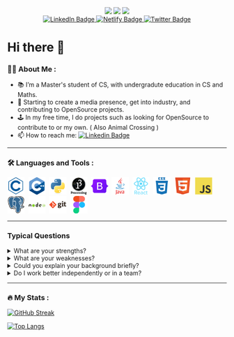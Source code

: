 <!-- ### Hi there 👋 -->
<div id="header" align="center">
  <img src="https://media.giphy.com/media/YPJ5gi3MZzSjhtQTIk/giphy.gif" width="100"/>
  <img src="https://media.giphy.com/media/M9gbBd9nbDrOTu1Mqx/giphy.gif" width="100"/>
  <img src="https://media.giphy.com/media/YPJ5gi3MZzSjhtQTIk/giphy.gif" width="100"/>
</div>

<div id="badges"  align="center">
  <a href="https://www.linkedin.com/in/derryktheberge/">
    <img src="https://img.shields.io/badge/LinkedIn-blue?style=for-the-badge&logo=linkedin&logoColor=white" alt="LinkedIn Badge"/>
  </a>
    <a href="https://www.dtheberge.com/">
    <img src="https://img.shields.io/badge/dtheberge.com-00C7B7?style=for-the-badge&logo=netlify&logoColor=white" alt="Netlify Badge"/>
  </a>
<!--   <a href="https://www.youtube.com/channel/UCu1F7ZtjXnoukuTi3qyVjJQ">
    <img src="https://img.shields.io/badge/YouTube-red?style=for-the-badge&logo=youtube&logoColor=white" alt="Youtube Badge"/>
  </a> -->
  <a href="https://twitter.com/DerrykTheberge">
    <img src="https://img.shields.io/badge/Twitter-blue?style=for-the-badge&logo=twitter&logoColor=white" alt="Twitter Badge"/>
  </a>
</div>
  
<h1>
  Hi there 👋
<!--   <img src="https://media.giphy.com/media/hvRJCLFzcasrR4ia7z/giphy.gif" width="30px"/> -->
</h1>

### :man_technologist: About Me :
- :books: I’m a Master's student of CS, with undergradute education in CS and Maths.
- :seedling: Starting to create a media presence, get into industry, and contributing to OpenSource projects.
- :joystick: In my free time, I do projects such as looking for OpenSource to contribute to or my own. ( Also Animal Crossing )
- :mailbox: How to reach me:    [![Linkedin Badge](https://img.shields.io/badge/-DerrykTheberge-blue?style=flat&logo=Linkedin&logoColor=white)](https://www.linkedin.com/in/derryktheberge/)

---

### :hammer_and_wrench: Languages and Tools :
<div>
  <img src="https://github.com/devicons/devicon/blob/master/icons/c/c-line.svg" title="C" alt="C" width="40" height="40"/>&nbsp;
  <img src="https://github.com/devicons/devicon/blob/master/icons/cplusplus/cplusplus-original.svg" title="CPP" alt="CPP" width="40" height="40"/>&nbsp;
  <img src="https://github.com/devicons/devicon/blob/master/icons/python/python-original.svg" title="Python" alt="Python" width="40" height="40"/>&nbsp;
  <img src="https://github.com/devicons/devicon/blob/master/icons/processing/processing-original-wordmark.svg" title="processing" alt="processing" width="40" height="40"/>&nbsp;
  <img src="https://github.com/devicons/devicon/blob/master/icons/bootstrap/bootstrap-original.svg" title="Bootstrap" alt="Bootstrap" width="40" height="40"/>&nbsp;
  <img src="https://github.com/devicons/devicon/blob/master/icons/java/java-original-wordmark.svg" title="Java" alt="Java" width="40" height="40"/>&nbsp;
  <img src="https://github.com/devicons/devicon/blob/master/icons/react/react-original-wordmark.svg" title="React" alt="React" width="40" height="40"/>&nbsp;
  <img src="https://github.com/devicons/devicon/blob/master/icons/css3/css3-plain-wordmark.svg"  title="CSS3" alt="CSS" width="40" height="40"/>&nbsp;
  <img src="https://github.com/devicons/devicon/blob/master/icons/html5/html5-original.svg" title="HTML5" alt="HTML" width="40" height="40"/>&nbsp;
  <img src="https://github.com/devicons/devicon/blob/master/icons/javascript/javascript-original.svg" title="JavaScript" alt="JavaScript" width="40" height="40"/>&nbsp;
  <img src="https://github.com/devicons/devicon/blob/master/icons/postgresql/postgresql-original.svg" title="postgresql"  alt="postgresql" width="40" height="40"/>&nbsp;
  <img src="https://github.com/devicons/devicon/blob/master/icons/nodejs/nodejs-original-wordmark.svg" title="NodeJS" alt="NodeJS" width="40" height="40"/>&nbsp;
  <img src="https://github.com/devicons/devicon/blob/master/icons/git/git-original-wordmark.svg" title="Git" alt="Git" width="40" height="40"/>&nbsp;
  <img src="https://github.com/devicons/devicon/blob/master/icons/figma/figma-original.svg" title="Figma" alt="Figma" width="40" height="40"/>&nbsp;
</div>

---
### Typical Questions
<details closed>
  <summary>What are your strengths?</summary><br/>
  I am extremely determined and driven to learn. I believe learning is strength and freedom in a way, not to sound cheesy. If I have a problem to solve, then I am right there searching for the answer. Additionally, I believe that I am very patient and am empathetic to others' circumstances. <br/><br/>A simple example would be that if a stranger is rude, in general or in retail, I am not one to take it personally, I don't know their life or how their day has gone. Another could be if someone is speeding, they could be heading to the hospital for all we know.</details>
  
<details closed>
  <summary>What are your weaknesses?</summary><br/>
  I am quite self-critical and unwilling to speak on details that I am not knowledgeable. Although the latter may be positive, I believe sometimes that helps create small talk and bonds through conversation. Being self-critical also is accompanied by being a perfectionist, if things aren't perfect it bugs me, but I come to terms that if I don't move on for a long period, my growth can be harmed in the process. ( Not to say being a perfectionist doesn't have its benefits ) Last I would mention here, I have a tendency to take on too much, to where I become overly stressed and worried, however I have made strides in the past year to hault this trend of mine.</details>

<details closed>
  <summary>Could you explain your background briefly?</summary><br/>
 I am from Oklahoma, but moved to Florida late high school. I finished HS in Tampa, FL and then completed a BS in computer science and a BA in pure mathematics at the University of South Florida. I am currently pursuing a MS in computer science at Georgia Tech. 
  <br/><br/>
During undergrad I participated in many activities such as a research opportunity concerning Quantum Algorithms, a study abroad in South Korea, and several computer science projects. A particular project I am proud of was called GoTask. During this I was in a group that had regular meetings with a company, OnTask, to create a Google Chrome extension to integrate OnTask functionality into Chrome, so that users don't have to navigate to their website to make use of their product. I especially enjoyed this as we worked with them in an Agile schedule.
</details>

<details closed>
  <summary>Do I work better independently or in a team?</summary><br/>
I believe two is always better than one. However, I also believe there is a balance. You can't be getting productive work done if you are constantly talking and discussing, nor is doing a project by yourself the quickest. Thus, for myself, I really enjoy working as part of a team and making sure to communicate as best as I can, but also with the drive to learn and work on my own as well.
</details>



---


### :fire: My Stats : <img src="https://komarev.com/ghpvc/?username=dtheberge&style=flat-square&color=blue" alt=""/>

[![GitHub Streak](https://github-readme-streak-stats.herokuapp.com?user=dtheberge&theme=tokyonight_duo&date_format=n%2Fj%5B%2FY%5D)](https://git.io/streak-stats)

[![Top Langs](https://github-readme-stats.vercel.app/api/top-langs/?username=dtheberge&layout=compact&theme=tokyonight_duo&theme=vision-friendly-dark)](https://github.com/anuraghazra/github-readme-stats)


